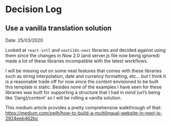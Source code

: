 # Decision Log

## Use a vanilla translation solution

Date: 25/03/2020

Looked at `react-intl` and `nexti18n-next` libraries and decided against using them since the changes in Now 2.0 (and server.js file now being ignored) made a lot of these libraries incompatible with the latest workflows.

I will be missing out on some neat features that comes with these libraries such as string interpolation, date and currency formatting, etc… but I think it is a reasonable trade off for now since the content envisioned to be built this template is static. Besides none of the examples I have seen for these libraries was built for supporting a structure that I had in mind (url’s being like ‘\[lang]/content’ so I will be rolling a vanilla solution.

This medium article provides a pretty comprehensive walkthrough of that:
https://medium.com/swlh/how-to-build-a-multilingual-website-in-next-js-2924eeb462bc
